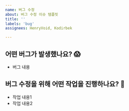 ```yaml
---
name: 버그 수정
about: 버그 수정 이슈 템플릿
title: ''
labels: 'bug'
assignees: HenryVoid, Kodirbek

---
```


## 어떤 버그가 발생했나요? 😱
- 버그 내용

## 버그 수정을 위해 어떤 작업을 진행하나요? 📝
- 작업 내용1
- 작업 내용2
